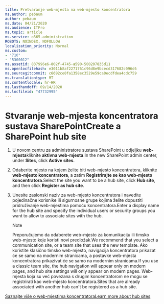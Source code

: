 ```yaml
---
title: Pretvaranje web-mjesta na web-mjesto koncentratora
ms.author: pebaum
author: pebaum
ms.date: 04/21/2020
ms.audience: ITPro
ms.topic: article
ms.service: o365-administration
ROBOTS: NOINDEX, NOFOLLOW
localization_priority: Normal
ms.custom:
- "710"
- "5300012"
ms.assetid: 837996e6-802f-4745-a590-500207835d11
ms.openlocfilehash: e3011b8af2271761c96d8e9bcecd317682c096d6
ms.sourcegitcommit: c6692ce0fa1358ec3529e59ca0ecdfdea4cdc759
ms.translationtype: MT
ms.contentlocale: hr-HR
ms.lasthandoff: 09/14/2020
ms.locfileid: "47732995"
---
```

# <a name="create-a-sharepoint-hub-site"></a><span data-ttu-id="18531-102">Stvaranje web-mjesta koncentratora sustava SharePoint</span><span class="sxs-lookup"><span data-stu-id="18531-102">Create a SharePoint hub site</span></span>

1. <span data-ttu-id="18531-103">U novom centru za administratore sustava SharePoint u odjeljku **web-mjesta**kliknite **aktivna web-mjesta**.</span><span class="sxs-lookup"><span data-stu-id="18531-103">In the new SharePoint admin center, under **Sites**, click **Active sites**.</span></span>

2. <span data-ttu-id="18531-104">Odaberite mjesto na kojem želite biti web-mjesto koncentratora, kliknite **web-mjesto koncentratora**, a zatim **Registrirajte se kao web-mjesto koncentratora**.</span><span class="sxs-lookup"><span data-stu-id="18531-104">Select the site you want to be a hub site, click **Hub site**, and then click **Register as hub site**.</span></span>

3. <span data-ttu-id="18531-105">Unesite zaslonski naziv za web-mjesto koncentratora i navedite pojedinačne korisnike ili sigurnosne grupe kojima želite dopustiti pridruživanje web-mjestima pomoću koncentratora.</span><span class="sxs-lookup"><span data-stu-id="18531-105">Enter a display name for the hub site and specify the individual users or security groups you want to allow to associate sites with the hub.</span></span>

    > [!NOTE]
    >  <span data-ttu-id="18531-106">Preporučujemo da odaberete web-mjesto za komunikaciju ili timsko web-mjesto koje koristi novi predložak.</span><span class="sxs-lookup"><span data-stu-id="18531-106">We recommend that you select a communication site, or a team site that uses the new template.</span></span> <span data-ttu-id="18531-107">Ako koristite klasično timsko web-mjesto, navigacija koncentratora prikazat će se samo na modernim stranicama, a postavke web-mjesta koncentratora prikazivat će se samo na modernim stranicama.</span><span class="sxs-lookup"><span data-stu-id="18531-107">If you use a classic team site, the hub navigation will appear only on modern pages, and hub site settings will only appear on modern pages.</span></span> <span data-ttu-id="18531-108">Web-mjesta koja su već povezana s drugim koncentratorom ne mogu se registrirati kao web-mjesto koncentratora.</span><span class="sxs-lookup"><span data-stu-id="18531-108">Sites that are already associated with another hub can't be registered as a hub site.</span></span>
  
[<span data-ttu-id="18531-109">Saznajte više o web-mjestima koncentratora</span><span class="sxs-lookup"><span data-stu-id="18531-109">Learn more about hub sites</span></span>](https://go.microsoft.com/fwlink/?linkid=869149)
  